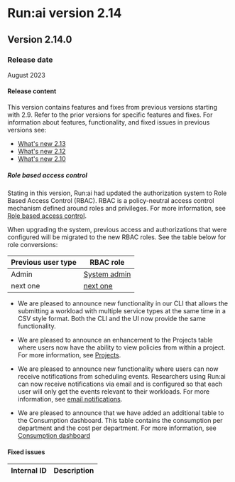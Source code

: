 # Run:ai version 2.14

## Version 2.14.0

### Release date

August 2023

#### Release content

This version contains features and fixes from previous versions starting with 2.9. Refer to the prior versions for specific features and fixes. For information about features, functionality, and fixed issues in previous versions see:

* [What's new 2.13](whats-new-2-13.md)
* [What's new 2.12](whats-new-2-12.md)
* [What's new 2.10](whats-new-2-10.md)
<!-- TODO RBAC RUN-7510/9002 and lots of others -->

##### Role based access control

Stating in this version, Run:ai had updated the authorization system to Role Based Access Control (RBAC). RBAC is a policy-neutral access control mechanism defined around roles and privileges. For more information, see [Role based access control](../admin/runai-setup/access-control/rbac.md#role-based-access-control).

When upgrading the system, previous access and authorizations that were configured will be migrated to the new RBAC roles. See the table below for role conversions:

| Previous user type | RBAC role |
| -- | -- |
| Admin | [System admin](../admin/runai-setup/access-control/rbac.md#roles) |
| next one | [next one](../admin/runai-setup/access-control/rbac.md#roles) |

<!-- RUN-8586/RUN-11777 -->
<!-- TODO add RUN-11777 docs to here and to the correct page as there are more config options -->

<!-- RUN-10235/RUN-10485  Support multi service types in the CLI submission -->
* We are pleased to announce new functionality in our CLI that allows the submitting a workload with multiple service types at the same time in a CSV style format. Both the CLI and the UI now provide the same functionality.

<!-- RUN-9808/RUN-9810 Show effective project policy from the UI -->
* We are pleased to announce an enhancement to the Projects table where users now have the ability to view policies from within a project. For more information, see [Projects]().

<!--RUN-9958/RUN-10061 Ephemeral volumes in workspaces -->

<!-- RUN-9868/RUN-10087 support per user scheduling events notifications (slack/email) -->
* We are pleased to announce new functionality where users can now receive notifications from scheduling events. Researchers using Run:ai can now receive notifications via email and is configured so that each user will only get the events relevant to their workloads. For more information, see [email notifications]().

<!-- RUN-10335/RUN-10510 Node port command line -->

<!-- RUN-10575/RUN-10579 Add numeric rules in the policy to GPU memory, CPU memory & CPU -->

<!-- RUN-11421/RUN-11508 Consumption report cost and bugs -->
* We are pleased to announce that we have added an additional table to the Consumption dashboard. This table contains the consumption per department and the cost per department. For more information, see [Consumption dashboard]()

<!-- RUN-8586/RUN-11777 Auto delete completed/failed jobs -->


#### Fixed issues

| Internal ID | Description  |
| ---------------------------- | ---- |
